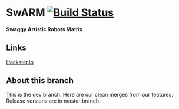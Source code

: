 # SwARM [![Build Status](https://travis-ci.org/rose-projects/SwARM.svg?branch=chibi-p407)](https://travis-ci.org/rose-projects/SwARM)

#### Swaggy Artistic Robots Matrix

## Links

[Hackster.io](https://www.hackster.io/perceval/swarm-c362dd)

## About this branch

This is the dev branch. Here are our clean merges from our features.
Release versions are in master branch.

